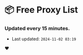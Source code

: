 # :package: Free Proxy List
### Updated every 15 minutes.

- Last updated: `2024-11-02 03:19`

:heart:
